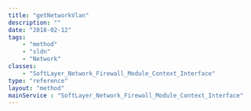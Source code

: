 ```yaml
---
title: "getNetworkVlan"
description: ""
date: "2018-02-12"
tags:
    - "method"
    - "sldn"
    - "Network"
classes:
    - "SoftLayer_Network_Firewall_Module_Context_Interface"
type: "reference"
layout: "method"
mainService : "SoftLayer_Network_Firewall_Module_Context_Interface"
---
```

